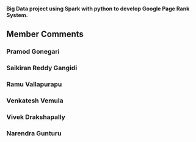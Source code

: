 #### Big Data project using Spark with python to develop Google Page Rank System.



## Member Comments

### Pramod Gonegari




### Saikiran Reddy Gangidi



### Ramu Vallapurapu



### Venkatesh Vemula



### Vivek Drakshapally



### Narendra Gunturu
